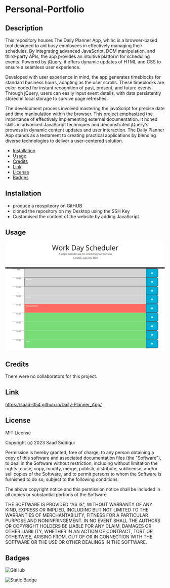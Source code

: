 # Personal-Portfolio
## Description
This repository houses The Daily Planner App, whihc is a browser-based tool designed to aid busy employees in effectively managing their schedules. By integrating advanced JavaScript, DOM manipulation, and third-party APIs, the app provides an intuitive platform for scheduling events. Powered by jQuery, it offers dynamic updates of HTML and CSS to ensure a seamless user experience.

Developed with user experience in mind, the app generates timeblocks for standard business hours, adapting as the user scrolls. These timeblocks are color-coded for instant recognition of past, present, and future events. Through jQuery, users can easily input event details, with data persistently stored in local storage to survive page refreshes.

The development process involved mastering the javaScript for precise date and time manipulation within the browser. This project emphasized the importance of effectively implementing external documentation. It honed skills in advanced JavaScript techniques and demonstrated jQuery's prowess in dynamic content updates and user interaction. The Daily Planner App stands as a testament to creating practical applications by blending diverse technologies to deliver a user-centered solution.

- [Installation](#installation)
- [Usage](#usage)
- [Credits](#credits)
- [Link](#link)
- [License](#license)
- [Badges](#badges)

## Installation
- produce a reospiteory on GitHUB
- cloned the repository on my Desktop using the SSH Key
- Customised the content of the website by adding JavaScript
## Usage
![website_image](./assets/images/Scheduler.JPG)

## Credits
There were no collaborators for this project.

## Link
https://saad-054.github.io/Daily-Planner_App/

## License
MIT License

Copyright (c) 2023 Saad Siddiqui

Permission is hereby granted, free of charge, to any person obtaining a copy
of this software and associated documentation files (the "Software"), to deal
in the Software without restriction, including without limitation the rights
to use, copy, modify, merge, publish, distribute, sublicense, and/or sell
copies of the Software, and to permit persons to whom the Software is
furnished to do so, subject to the following conditions:

The above copyright notice and this permission notice shall be included in all
copies or substantial portions of the Software.

THE SOFTWARE IS PROVIDED "AS IS", WITHOUT WARRANTY OF ANY KIND, EXPRESS OR
IMPLIED, INCLUDING BUT NOT LIMITED TO THE WARRANTIES OF MERCHANTABILITY,
FITNESS FOR A PARTICULAR PURPOSE AND NONINFRINGEMENT. IN NO EVENT SHALL THE
AUTHORS OR COPYRIGHT HOLDERS BE LIABLE FOR ANY CLAIM, DAMAGES OR OTHER
LIABILITY, WHETHER IN AN ACTION OF CONTRACT, TORT OR OTHERWISE, ARISING FROM,
OUT OF OR IN CONNECTION WITH THE SOFTWARE OR THE USE OR OTHER DEALINGS IN THE
SOFTWARE.

## Badges
![GitHub](https://img.shields.io/github/license/mashape/apistatus)

![Static Badge](https://img.shields.io/badge/Thankyou_for_visiting-red)

